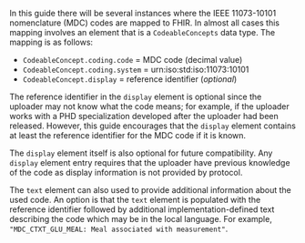 In this guide there will be several instances where the IEEE 11073-10101 nomenclature (MDC) codes are mapped to FHIR. In almost all cases this mapping involves an element that is a `CodeableConcepts` data type. The mapping is as follows:

 - `CodeableConcept.coding.code` = MDC code (decimal value)
 - `CodeableConcept.coding.system` = urn:iso:std:iso:11073:10101
 - `CodeableConcept.display` = reference identifier (*optional*)

The reference identifier in the `display` element is optional since the uploader may not know what the code means; for example, if the uploader works with a PHD specialization developed after the uploader had been released. However, this guide encourages that the `display` element contains at least the reference identifier for the MDC code if it is known.

The `display` element itself is also optional for future compatibility. Any `display` element entry requires that the uploader have previous knowledge of the code as display information is not provided by protocol.

The `text` element can also used to provide additional information about the used code.  An option is that the `text` element is populated with the reference identifier followed by additional implementation-defined text describing the code which may be in the local language. For example, `"MDC_CTXT_GLU_MEAL: Meal associated with measurement"`.
